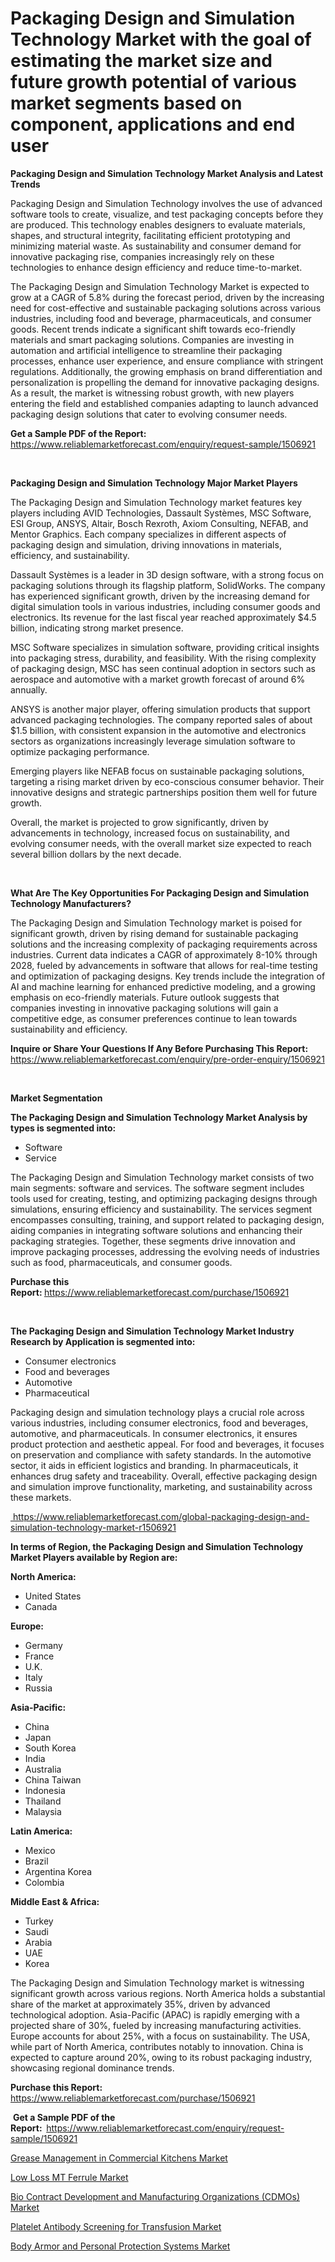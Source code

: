 <p><h1>Packaging Design and Simulation Technology Market with the goal of estimating the market size and future growth potential of various market segments based on component, applications and end user</h1></p><p><strong>Packaging Design and Simulation Technology Market Analysis and Latest Trends</strong></p>
<p><p>Packaging Design and Simulation Technology involves the use of advanced software tools to create, visualize, and test packaging concepts before they are produced. This technology enables designers to evaluate materials, shapes, and structural integrity, facilitating efficient prototyping and minimizing material waste. As sustainability and consumer demand for innovative packaging rise, companies increasingly rely on these technologies to enhance design efficiency and reduce time-to-market.</p><p>The Packaging Design and Simulation Technology Market is expected to grow at a CAGR of 5.8% during the forecast period, driven by the increasing need for cost-effective and sustainable packaging solutions across various industries, including food and beverage, pharmaceuticals, and consumer goods. Recent trends indicate a significant shift towards eco-friendly materials and smart packaging solutions. Companies are investing in automation and artificial intelligence to streamline their packaging processes, enhance user experience, and ensure compliance with stringent regulations. Additionally, the growing emphasis on brand differentiation and personalization is propelling the demand for innovative packaging designs. As a result, the market is witnessing robust growth, with new players entering the field and established companies adapting to launch advanced packaging design solutions that cater to evolving consumer needs.</p></p>
<p><strong>Get a Sample PDF of the Report:&nbsp;</strong> <a href="https://www.reliablemarketforecast.com/enquiry/request-sample/1506921?utm_campaign=1743&utm_medium=2&utm_source=Github&utm_content=ia&utm_term=07122024&utm_id=packaging-design-and-simulation-technology">https://www.reliablemarketforecast.com/enquiry/request-sample/1506921</a></p>
<p>&nbsp;</p>
<p><strong>Packaging Design and Simulation Technology Major Market Players</strong></p>
<p><p>The Packaging Design and Simulation Technology market features key players including AVID Technologies, Dassault Systèmes, MSC Software, ESI Group, ANSYS, Altair, Bosch Rexroth, Axiom Consulting, NEFAB, and Mentor Graphics. Each company specializes in different aspects of packaging design and simulation, driving innovations in materials, efficiency, and sustainability.</p><p>Dassault Systèmes is a leader in 3D design software, with a strong focus on packaging solutions through its flagship platform, SolidWorks. The company has experienced significant growth, driven by the increasing demand for digital simulation tools in various industries, including consumer goods and electronics. Its revenue for the last fiscal year reached approximately $4.5 billion, indicating strong market presence.</p><p>MSC Software specializes in simulation software, providing critical insights into packaging stress, durability, and feasibility. With the rising complexity of packaging design, MSC has seen continual adoption in sectors such as aerospace and automotive with a market growth forecast of around 6% annually. </p><p>ANSYS is another major player, offering simulation products that support advanced packaging technologies. The company reported sales of about $1.5 billion, with consistent expansion in the automotive and electronics sectors as organizations increasingly leverage simulation software to optimize packaging performance.</p><p>Emerging players like NEFAB focus on sustainable packaging solutions, targeting a rising market driven by eco-conscious consumer behavior. Their innovative designs and strategic partnerships position them well for future growth.</p><p>Overall, the market is projected to grow significantly, driven by advancements in technology, increased focus on sustainability, and evolving consumer needs, with the overall market size expected to reach several billion dollars by the next decade.</p></p>
<p>&nbsp;</p>
<p><strong>What Are The Key Opportunities For Packaging Design and Simulation Technology Manufacturers?</strong></p>
<p><p>The Packaging Design and Simulation Technology market is poised for significant growth, driven by rising demand for sustainable packaging solutions and the increasing complexity of packaging requirements across industries. Current data indicates a CAGR of approximately 8-10% through 2028, fueled by advancements in software that allows for real-time testing and optimization of packaging designs. Key trends include the integration of AI and machine learning for enhanced predictive modeling, and a growing emphasis on eco-friendly materials. Future outlook suggests that companies investing in innovative packaging solutions will gain a competitive edge, as consumer preferences continue to lean towards sustainability and efficiency.</p></p>
<p><strong>Inquire or Share Your Questions If Any Before Purchasing This Report:</strong> <a href="https://www.reliablemarketforecast.com/enquiry/pre-order-enquiry/1506921?utm_campaign=1743&utm_medium=2&utm_source=Github&utm_content=ia&utm_term=07122024&utm_id=packaging-design-and-simulation-technology">https://www.reliablemarketforecast.com/enquiry/pre-order-enquiry/1506921</a></p>
<p>&nbsp;</p>
<p><strong>Market Segmentation</strong></p>
<p><strong>The Packaging Design and Simulation Technology Market Analysis by types is segmented into:</strong></p>
<p><ul><li>Software</li><li>Service</li></ul></p>
<p><p>The Packaging Design and Simulation Technology market consists of two main segments: software and services. The software segment includes tools used for creating, testing, and optimizing packaging designs through simulations, ensuring efficiency and sustainability. The services segment encompasses consulting, training, and support related to packaging design, aiding companies in integrating software solutions and enhancing their packaging strategies. Together, these segments drive innovation and improve packaging processes, addressing the evolving needs of industries such as food, pharmaceuticals, and consumer goods.</p></p>
<p><strong>Purchase this Report:&nbsp;</strong><a href="https://www.reliablemarketforecast.com/purchase/1506921?utm_campaign=1743&utm_medium=2&utm_source=Github&utm_content=ia&utm_term=07122024&utm_id=packaging-design-and-simulation-technology">https://www.reliablemarketforecast.com/purchase/1506921</a></p>
<p>&nbsp;</p>
<p><strong>The Packaging Design and Simulation Technology Market Industry Research by Application is segmented into:</strong></p>
<p><ul><li>Consumer electronics</li><li>Food and beverages</li><li>Automotive</li><li>Pharmaceutical</li></ul></p>
<p><p>Packaging design and simulation technology plays a crucial role across various industries, including consumer electronics, food and beverages, automotive, and pharmaceuticals. In consumer electronics, it ensures product protection and aesthetic appeal. For food and beverages, it focuses on preservation and compliance with safety standards. In the automotive sector, it aids in efficient logistics and branding. In pharmaceuticals, it enhances drug safety and traceability. Overall, effective packaging design and simulation improve functionality, marketing, and sustainability across these markets.</p></p>
<p><a href="https://www.reliablemarketforecast.com/global-packaging-design-and-simulation-technology-market-r1506921?utm_campaign=1743&utm_medium=2&utm_source=Github&utm_content=ia&utm_term=07122024&utm_id=packaging-design-and-simulation-technology">&nbsp;https://www.reliablemarketforecast.com/global-packaging-design-and-simulation-technology-market-r1506921</a></p>
<p><strong>In terms of Region, the Packaging Design and Simulation Technology Market Players available by Region are:</strong></p>
<p>
    <p> <strong> North America: </strong>
        <ul>
            <li>United States</li>
            <li>Canada</li>
        </ul>
        </p> 
    <p> <strong> Europe: </strong>
        <ul>
            <li>Germany</li>
            <li>France</li>
            <li>U.K.</li>
            <li>Italy</li>
            <li>Russia</li>
        </ul>
        </p> 
    <p> <strong> Asia-Pacific: </strong>
        <ul>
            <li>China</li>
            <li>Japan</li>
            <li>South Korea</li>
            <li>India</li>
            <li>Australia</li>
            <li>China Taiwan</li>
            <li>Indonesia</li>
            <li>Thailand</li>
            <li>Malaysia</li>
        </ul>
        </p> 
    <p> <strong> Latin America: </strong>
        <ul>
            <li>Mexico</li>
            <li>Brazil</li>
            <li>Argentina Korea</li>
            <li>Colombia</li>
        </ul>
        </p> 
    <p> <strong> Middle East & Africa: </strong>
        <ul>
            <li>Turkey</li>
            <li>Saudi</li>
            <li>Arabia</li>
            <li>UAE</li>
            <li>Korea</li>
        </ul>
    </p>
    </p>
<p><p>The Packaging Design and Simulation Technology market is witnessing significant growth across various regions. North America holds a substantial share of the market at approximately 35%, driven by advanced technological adoption. Asia-Pacific (APAC) is rapidly emerging with a projected share of 30%, fueled by increasing manufacturing activities. Europe accounts for about 25%, with a focus on sustainability. The USA, while part of North America, contributes notably to innovation. China is expected to capture around 20%, owing to its robust packaging industry, showcasing regional dominance trends.</p></p>
<p><strong>Purchase this Report: </strong><a href="https://www.reliablemarketforecast.com/purchase/1506921?utm_campaign=1743&utm_medium=2&utm_source=Github&utm_content=ia&utm_term=07122024&utm_id=packaging-design-and-simulation-technology">https://www.reliablemarketforecast.com/purchase/1506921</a></p>
<p>&nbsp;<strong>Get a Sample PDF of the Report:&nbsp;&nbsp;</strong><a href="https://www.reliablemarketforecast.com/enquiry/request-sample/1506921?utm_campaign=1743&utm_medium=2&utm_source=Github&utm_content=ia&utm_term=07122024&utm_id=packaging-design-and-simulation-technology">https://www.reliablemarketforecast.com/enquiry/request-sample/1506921</a></p>
<p><strong></strong></p>
<p><p><a href="https://www.linkedin.com/pulse/the-hashub-gdiff?utm_campaign=1743&utm_medium=2&utm_source=Github&utm_content=ia&utm_term=07122024&utm_id=packaging-design-and-simulation-technology">Grease Management in Commercial Kitchens Market</a></p><p><a href="https://issuu.com/reportprime-2/docs/low-loss-mt-ferrule-market-size-2030.pptx?utm_campaign=1743&utm_medium=2&utm_source=Github&utm_content=ia&utm_term=07122024&utm_id=packaging-design-and-simulation-technology">Low Loss MT Ferrule Market</a></p><p><a href="https://www.linkedin.com/pulse/study-bio-contract-development-manufacturing-organizations-cdmos-a3pdf?utm_campaign=1743&utm_medium=2&utm_source=Github&utm_content=ia&utm_term=07122024&utm_id=packaging-design-and-simulation-technology">Bio Contract Development and Manufacturing Organizations (CDMOs) Market</a></p><p><a href="https://issuu.com/reportprime-2/docs/platelet-antibody-screening-for-transfusion-market?utm_campaign=1743&utm_medium=2&utm_source=Github&utm_content=ia&utm_term=07122024&utm_id=packaging-design-and-simulation-technology">Platelet Antibody Screening for Transfusion Market</a></p><p><a href="https://www.linkedin.com/pulse/body-armor-personal-protection-systems-market-size-share-1k7ce?utm_campaign=1743&utm_medium=2&utm_source=Github&utm_content=ia&utm_term=07122024&utm_id=packaging-design-and-simulation-technology">Body Armor and Personal Protection Systems Market</a></p></p>